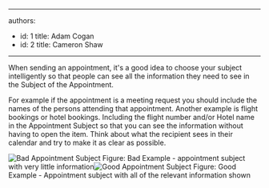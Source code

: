 

---
authors:
  - id: 1
    title: Adam Cogan
  - id: 2
    title: Cameron Shaw
---




<span class='intro'> <p>​When sending an appointment, it's a good idea to choose your subject intelligently so that people can see all the information they need to see in the Subject of the Appointment.</p><p>​​For example if the appointment is a meeting request you should include the names of the persons attending that appointment. Another example is flight bookings or hotel bookings. Including the flight number and/or Hotel name in the Appointment Subject so that you can see the information without having to open the item. Think about what the recipient sees in their calendar and try to make it as clear as possible.​</p> </span>

  <img src="/Communication/RulesToBetterEmail/PublishingImages/ApptSubjectBad_small.jpg" alt="Bad Appointment Subject" class="ms-rteCustom-ImageArea" /> <span class="ms-rteCustom-FigureBad">Figure&#58;&#160;Bad Example - appointment subject with very little information</span><img src="/Communication/RulesToBetterEmail/PublishingImages/ApptSubjectGood_small.jpg" alt="Good Appointment Subject" class="ms-rteCustom-ImageArea" /> <span class="ms-rteCustom-FigureGood">Figure&#58;&#160;Good Example - Appointment subject with all of the relevant information shown</span>



